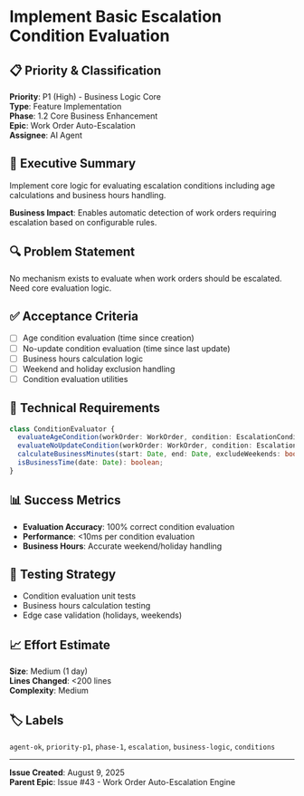 # Implement Basic Escalation Condition Evaluation

## 📋 Priority & Classification
**Priority**: P1 (High) - Business Logic Core  
**Type**: Feature Implementation  
**Phase**: 1.2 Core Business Enhancement  
**Epic**: Work Order Auto-Escalation  
**Assignee**: AI Agent  

## 🎯 Executive Summary
Implement core logic for evaluating escalation conditions including age calculations and business hours handling.

**Business Impact**: Enables automatic detection of work orders requiring escalation based on configurable rules.

## 🔍 Problem Statement
No mechanism exists to evaluate when work orders should be escalated. Need core evaluation logic.

## ✅ Acceptance Criteria
- [ ] Age condition evaluation (time since creation)
- [ ] No-update condition evaluation (time since last update)
- [ ] Business hours calculation logic
- [ ] Weekend and holiday exclusion handling
- [ ] Condition evaluation utilities

## 🔧 Technical Requirements
```typescript
class ConditionEvaluator {
  evaluateAgeCondition(workOrder: WorkOrder, condition: EscalationCondition): boolean;
  evaluateNoUpdateCondition(workOrder: WorkOrder, condition: EscalationCondition): boolean;
  calculateBusinessMinutes(start: Date, end: Date, excludeWeekends: boolean): number;
  isBusinessTime(date: Date): boolean;
}
```

## 📊 Success Metrics
- **Evaluation Accuracy**: 100% correct condition evaluation
- **Performance**: <10ms per condition evaluation
- **Business Hours**: Accurate weekend/holiday handling

## 🧪 Testing Strategy
- Condition evaluation unit tests
- Business hours calculation testing
- Edge case validation (holidays, weekends)

## 📈 Effort Estimate
**Size**: Medium (1 day)  
**Lines Changed**: <200 lines  
**Complexity**: Medium

## 🏷️ Labels
`agent-ok`, `priority-p1`, `phase-1`, `escalation`, `business-logic`, `conditions`

---

**Issue Created**: August 9, 2025  
**Parent Epic**: Issue #43 - Work Order Auto-Escalation Engine

